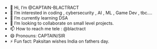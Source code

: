 - 👋 Hi, I’m @CAPTAIN-BLACTRACT
- 👀 I’m interested in coding , cybersecurity , AI , ML , Game Dev , tbc....
- 🌱 I’m currently learning DSA
- 💞️ I’m looking to collaborate on small level projects. 
- 📫 How to reach me tele : @blactract
- 😄 Pronouns: CAPTAIN/SIR
- ⚡ Fun fact: Paksitan wishes India on fathers day.

<!---
CAPTAIN-BLACTRACT/CAPTAIN-BLACTRACT is a ✨ special ✨ repository because its `README.md` (this file) appears on your GitHub profile.
You can click the Preview link to take a look at your changes.
--->
